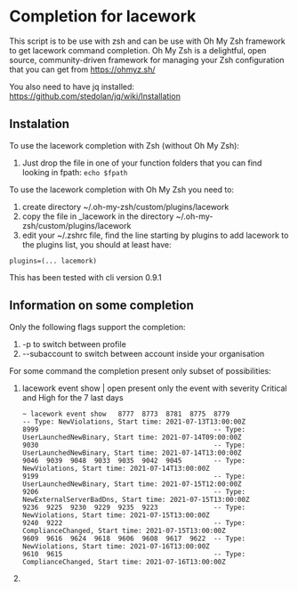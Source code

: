 # Completion for lacework
This script is to be use with zsh and can be use with Oh My Zsh framework to get lacework command completion.
Oh My Zsh is a delightful, open source, community-driven framework for managing your Zsh configuration that you can get from https://ohmyz.sh/

 
You also need to have jq installed: https://github.com/stedolan/jq/wiki/Installation

## Instalation
To use the lacework completion with Zsh (without Oh My Zsh):
  1. Just drop the file in one of your function folders that you can find looking in fpath: `echo $fpath`

To use the lacework completion with Oh My Zsh you need to:
  1. create directory ~/.oh-my-zsh/custom/plugins/lacework
  2. copy the file in _lacework in the directory ~/.oh-my-zsh/custom/plugins/lacework
  3. edit your ~/.zshrc file, find the line starting by plugins to add lacework to the plugins list, you should at least have: 

    plugins=(... lacemork)
 
This has been tested with cli version 0.9.1

## Information on some completion
Only the following flags support the completion:
  1. -p to switch between profile
  2. --subaccount to switch between account inside your organisation

For some command the completion present only subset of possibilities:
  1. lacework event show | open present only the event with severity Critical and High for the 7 last days

     `~ lacework event show  
8777  8773  8781  8775  8779                    -- Type: NewViolations, Start time: 2021-07-13T13:00:00Z                                            
8999                                            -- Type: UserLaunchedNewBinary, Start time: 2021-07-14T09:00:00Z                                    
9030                                            -- Type: UserLaunchedNewBinary, Start time: 2021-07-14T13:00:00Z                                    
9046  9039  9048  9033  9035  9042  9045        -- Type: NewViolations, Start time: 2021-07-14T13:00:00Z                                            
9199                                            -- Type: UserLaunchedNewBinary, Start time: 2021-07-15T12:00:00Z                                    
9206                                            -- Type: NewExternalServerBadDns, Start time: 2021-07-15T13:00:00Z                                  
9236  9225  9230  9229  9235  9223              -- Type: NewViolations, Start time: 2021-07-15T13:00:00Z                                            
9240  9222                                      -- Type: ComplianceChanged, Start time: 2021-07-15T13:00:00Z                                        
9609  9616  9624  9618  9606  9608  9617  9622  -- Type: NewViolations, Start time: 2021-07-16T13:00:00Z                                            
9610  9615                                      -- Type: ComplianceChanged, Start time: 2021-07-16T13:00:00Z`
  3. 
